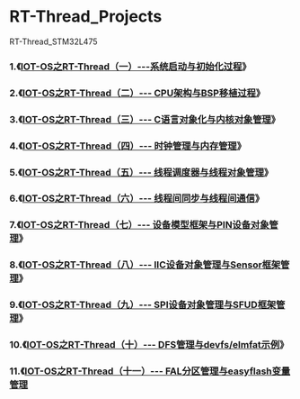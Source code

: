 # RT-Thread_Projects
RT-Thread_STM32L475



### 1.《[IOT-OS之RT-Thread（一）---系统启动与初始化过程](https://blog.csdn.net/m0_37621078/article/details/100584591)》

###  

### 2.《[IOT-OS之RT-Thread（二）--- CPU架构与BSP移植过程](https://blog.csdn.net/m0_37621078/article/details/100715601)》



### 3.《[IOT-OS之RT-Thread（三）--- C语言对象化与内核对象管理](https://blog.csdn.net/m0_37621078/article/details/100788959)》



### 4.《[IOT-OS之RT-Thread（四）--- 时钟管理与内存管理](https://blog.csdn.net/m0_37621078/article/details/100859611)》



### 5.《[IOT-OS之RT-Thread（五）--- 线程调度器与线程对象管理](https://blog.csdn.net/m0_37621078/article/details/100945020)》



### 6.《[IOT-OS之RT-Thread（六）--- 线程间同步与线程间通信](https://blog.csdn.net/m0_37621078/article/details/101082972)》



### 7.《[IOT-OS之RT-Thread（七）--- 设备模型框架与PIN设备对象管理](https://blog.csdn.net/m0_37621078/article/details/101158817)》



### 8.《[IOT-OS之RT-Thread（八）--- IIC设备对象管理与Sensor框架管理](https://blog.csdn.net/m0_37621078/article/details/103115383)》



### 9.《[IOT-OS之RT-Thread（九）--- SPI设备对象管理与SFUD框架管理](https://blog.csdn.net/m0_37621078/article/details/102559086)》



### 10.《[IOT-OS之RT-Thread（十）--- DFS管理与devfs/elmfat示例](https://blog.csdn.net/m0_37621078/article/details/102634210)》



### 11.《[IOT-OS之RT-Thread（十一）--- FAL分区管理与easyflash变量管理](https://blog.csdn.net/m0_37621078/article/details/102689903)



### 



### 

